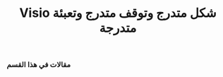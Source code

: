 ﻿---
title: Visio شكل متدرج وتوقف متدرج وتعبئة متدرجة
type: docs
weight: 260
url: /ar/java/visio-shape-gradient-gradient-stops-and-gradient-fill/
---
### **مقالات في هذا القسم**

